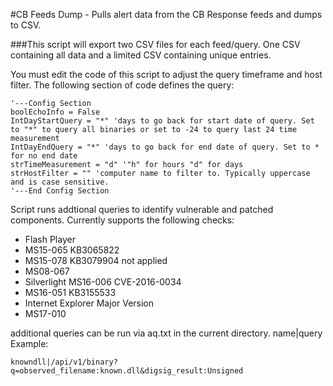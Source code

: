 #CB Feeds Dump - Pulls alert data from the CB Response feeds and dumps to CSV. 

###This script will export two CSV files for each feed/query. One CSV containing all data and a limited CSV containing unique entries.

You must edit the code of this script to adjust the query timeframe and host filter. The following section of code defines the query:

	'---Config Section
	boolEchoInfo = False
	IntDayStartQuery = "*" 'days to go back for start date of query. Set to "*" to query all binaries or set to -24 to query last 24 time measurement
	IntDayEndQuery = "*" 'days to go back for end date of query. Set to * for no end date
	strTimeMeasurement = "d" '"h" for hours "d" for days
	strHostFilter = "" 'computer name to filter to. Typically uppercase and is case sensitive.
	'---End Config Section

Script runs addtional queries to identify vulnerable and patched components. Currently supports the following checks:
* Flash Player
* MS15-065 KB3065822
* MS15-078 KB3079904 not applied
* MS08-067
* Silverlight MS16-006 CVE-2016-0034
* MS16-051 KB3155533
* Internet Explorer Major Version
* MS17-010

additional queries can be run via aq.txt in the current directory.
name|query
Example:

	knowndll|/api/v1/binary?q=observed_filename:known.dll&digsig_result:Unsigned
